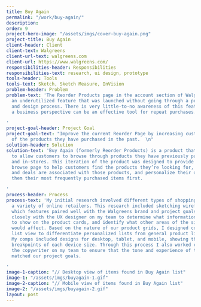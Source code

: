 ```yaml
---
title: Buy Again
permalink: "/work/buy-again/"
description: 
order: 9
project-hero-image: "/assets/imgs/cover-buy-again.png"
project-title: Buy Again
client-header: Client
client-text: Walgreens
client-url-text: walgreens.com
client-url: https://www.walgreens.com/
responsibilities-header: Responsibilities
responsibilities-text: research, ui design, prototype
tools-header: Tools
tools-text: Sketch, Sketch Measure, InVision
problem-header: Problem
problem-text: 'The Reorder Products page in the account section of Walgreens.com is
  an underutilized feature that was launched without going through a proper research
  and design process. There is very little-to-no awareness of this feature, and from
  a business perspective can be an effective tool for repeat purchases.

'
project-goal-header: Project Goal
project-goal-text: "Improve the current Reorder Page by increasing customers’ awareness
  of the products they have purchased in the past.  \n"
solution-header: Solution
solution-text: 'Buy Again (formerly Reorder Products) is a product that was created
  to allow customers to browse through products they have previously purchased online
  and in-stores. This iteration of the product was designed to provide an easily digestible
  browse page to help customers find the products they’re looking for, know what savings
  and deals are associated with those products, and personalize their data to show
  them their most frequently purchased items first.

'
process-header: Process
process-text: 'My initial research involved different types of shopping lists from
  a variety of online retailers. This research included sketching wireframes and determining
  which features paired well with the Walgreens brand and project goals. I worked
  closely with the UX designer on my team to determine what information would be useful
  to show on the product cards, and identify what other areas of the site this product
  would affect. Based on the nature of our product grids, I designed comps with a
  list view to differentiate personalized lists from general product lists on Walgreens.com.
  My comps included designs for desktop, tablet, and mobile, showing the different
  breakpoints of each device size. Through this process I also worked closely with
  the copywriter on my team to ensure that the tone and experience of the user flow
  matched our project goals.

'
image-1-caption: "// Desktop view of items found in Buy Again list"
image-1: "/assets/imgs/buyagain-1.gif"
image-2-caption: "// Mobile view of items found in Buy Again list"
image-2: "/assets/imgs/buyagain-2.gif"
layout: post
---
```


